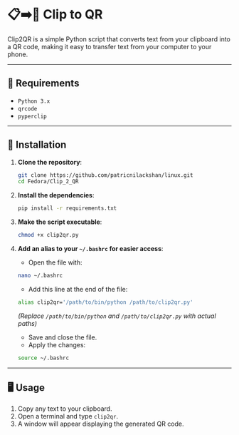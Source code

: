 # 📋➡️📱 Clip to QR 

Clip2QR is a simple Python script that converts text from your clipboard into a QR code, making it easy to transfer text from your computer to your phone.

---

## 🎯 Requirements

- `Python 3.x`
- `qrcode`
- `pyperclip`

---

## 🚀 Installation

1. **Clone the repository**:
    ```bash
    git clone https://github.com/patricnilackshan/linux.git
    cd Fedora/Clip_2_QR
    ```

2. **Install the dependencies**:
    ```bash
    pip install -r requirements.txt
    ```

3. **Make the script executable**:
    ```bash
    chmod +x clip2qr.py
    ```

4. **Add an alias to your `~/.bashrc` for easier access**:

    - Open the file with:
    ```bash
    nano ~/.bashrc
    ```

    - Add this line at the end of the file:
    ```bash
    alias clip2qr='/path/to/bin/python /path/to/clip2qr.py'
    ```
    *(Replace `/path/to/bin/python` and `/path/to/clip2qr.py` with actual paths)*

    - Save and close the file.
    - Apply the changes:
    ```bash
    source ~/.bashrc
    ```

---

## 🖥️ Usage

1. Copy any text to your clipboard.
2. Open a terminal and type `clip2qr`.
3. A window will appear displaying the generated QR code.


